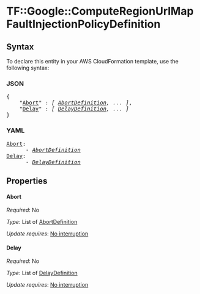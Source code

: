 # TF::Google::ComputeRegionUrlMap FaultInjectionPolicyDefinition

## Syntax

To declare this entity in your AWS CloudFormation template, use the following syntax:

### JSON

<pre>
{
    "<a href="#abort" title="Abort">Abort</a>" : <i>[ <a href="abortdefinition.md">AbortDefinition</a>, ... ]</i>,
    "<a href="#delay" title="Delay">Delay</a>" : <i>[ <a href="delaydefinition.md">DelayDefinition</a>, ... ]</i>
}
</pre>

### YAML

<pre>
<a href="#abort" title="Abort">Abort</a>: <i>
      - <a href="abortdefinition.md">AbortDefinition</a></i>
<a href="#delay" title="Delay">Delay</a>: <i>
      - <a href="delaydefinition.md">DelayDefinition</a></i>
</pre>

## Properties

#### Abort

_Required_: No

_Type_: List of <a href="abortdefinition.md">AbortDefinition</a>

_Update requires_: [No interruption](https://docs.aws.amazon.com/AWSCloudFormation/latest/UserGuide/using-cfn-updating-stacks-update-behaviors.html#update-no-interrupt)

#### Delay

_Required_: No

_Type_: List of <a href="delaydefinition.md">DelayDefinition</a>

_Update requires_: [No interruption](https://docs.aws.amazon.com/AWSCloudFormation/latest/UserGuide/using-cfn-updating-stacks-update-behaviors.html#update-no-interrupt)

